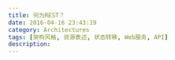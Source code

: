 ```yaml
---
title: 何为REST？
date: 2016-04-16 23:43:19
category: Architectures
tags: [架构风格, 资源表述, 状态转移, Web服务, API]
description:
---
```

